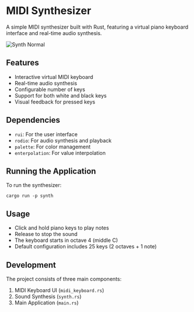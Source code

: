 # MIDI Synthesizer

A simple MIDI synthesizer built with Rust, featuring a virtual piano keyboard interface and real-time audio synthesis.

![Synth Normal](https://github.com/user-attachments/assets/a4506954-a459-4fe9-a0a5-f7de9ff58d44)

## Features

- Interactive virtual MIDI keyboard
- Real-time audio synthesis
- Configurable number of keys
- Support for both white and black keys
- Visual feedback for pressed keys

## Dependencies

- `rui`: For the user interface
- `rodio`: For audio synthesis and playback
- `palette`: For color management
- `enterpolation`: For value interpolation

## Running the Application

To run the synthesizer:

```shell
cargo run -p synth
```

## Usage

- Click and hold piano keys to play notes
- Release to stop the sound
- The keyboard starts in octave 4 (middle C)
- Default configuration includes 25 keys (2 octaves + 1 note)

## Development

The project consists of three main components:

1. MIDI Keyboard UI (`midi_keyboard.rs`)
2. Sound Synthesis (`synth.rs`)
3. Main Application (`main.rs`)
